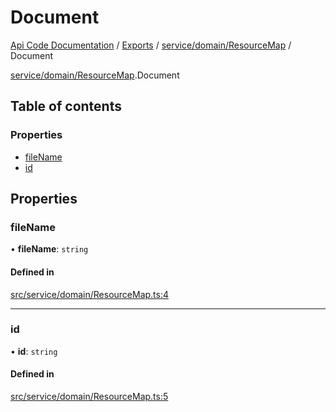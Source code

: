 # Document
 
[Api Code Documentation](../README.md) / [Exports](../modules.md) / [service/domain/ResourceMap](../modules/service_domain_ResourceMap.md) / Document

[service/domain/ResourceMap](../modules/service_domain_ResourceMap.md).Document

## Table of contents

### Properties

- [fileName](service_domain_ResourceMap.Document.md#filename)
- [id](service_domain_ResourceMap.Document.md#id)

## Properties

### fileName

• **fileName**: `string`

#### Defined in

[src/service/domain/ResourceMap.ts:4](https://github.com/openkfw/TruBudget/blob/a06c11b/api/src/service/domain/ResourceMap.ts#L4)

___

### id

• **id**: `string`

#### Defined in

[src/service/domain/ResourceMap.ts:5](https://github.com/openkfw/TruBudget/blob/a06c11b/api/src/service/domain/ResourceMap.ts#L5)
